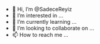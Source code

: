 - 👋 Hi, I’m @SadeceReyiz
- 👀 I’m interested in ...
- 🌱 I’m currently learning ...
- 💞️ I’m looking to collaborate on ...
- 📫 How to reach me ...

<!---
SadeceReyiz/SadeceReyiz is a ✨ special ✨ repository because its `README.md` (this file) appears on your GitHub profile.
You can click the Preview link to take a look at your changes.
--->

